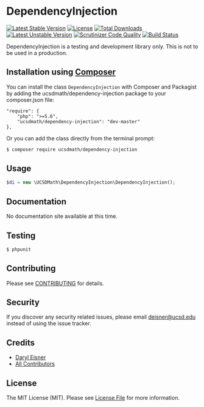 # DependencyInjection

[![Latest Stable Version](https://poser.pugx.org/ucsdmath/dependency-injection/v/stable)](https://packagist.org/packages/ucsdmath/dependency-injection)
[![License](https://poser.pugx.org/ucsdmath/dependency-injection/license)](https://packagist.org/packages/ucsdmath/dependency-injection)
[![Total Downloads](https://poser.pugx.org/ucsdmath/dependency-injection/downloads)](https://packagist.org/packages/ucsdmath/dependency-injection)
[![Latest Unstable Version](https://poser.pugx.org/ucsdmath/dependency-injection/v/unstable)](https://packagist.org/packages/ucsdmath/dependency-injection)
[![Scrutinizer Code Quality](https://scrutinizer-ci.com/g/ucsdmath/DependencyInjection/badges/quality-score.png?b=master)](https://scrutinizer-ci.com/g/ucsdmath/DependencyInjection/?branch=master)
[![Build Status](https://scrutinizer-ci.com/g/ucsdmath/DependencyInjection/badges/build.png?b=master)](https://scrutinizer-ci.com/g/ucsdmath/DependencyInjection/code-structure/master)

DependencyInjection is a testing and development library only. This is not to be used in a production.

## Installation using [Composer](http://getcomposer.org/)
You can install the class ```DependencyInjection``` with Composer and Packagist by
adding the ucsdmath/dependency-injection package to your composer.json file:

```
"require": {
    "php": ">=5.6",
    "ucsdmath/dependency-injection": "dev-master"
},
```
Or you can add the class directly from the terminal prompt:

```bash
$ composer require ucsdmath/dependency-injection
```

## Usage

``` php
$di = new \UCSDMath\DependencyInjection\DependencyInjection();
```

## Documentation

No documentation site available at this time.
<!-- [Check out the documentation](http://math.ucsd.edu/~deisner/documentation/DependencyInjection/) -->

## Testing

``` bash
$ phpunit
```

## Contributing

Please see [CONTRIBUTING](CONTRIBUTING.md) for details.

## Security

If you discover any security related issues, please email deisner@ucsd.edu instead of using the issue tracker.

## Credits

- [Daryl Eisner](https://github.com/UCSDMath)
- [All Contributors](../../contributors)

## License

The MIT License (MIT). Please see [License File](LICENSE) for more information.
